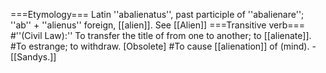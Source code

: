 ===Etymology===
Latin ''abalienatus'', past participle of ''abalienare''; ''ab'' + ''alienus'' foreign, [[alien]]. See [[Alien]]
===Transitive verb===
#''(Civil Law):'' To transfer the title of from one to another; to [[alienate]].
#To estrange; to withdraw. [Obsolete]
#To cause [[alienation]] of (mind). - [[Sandys.]]